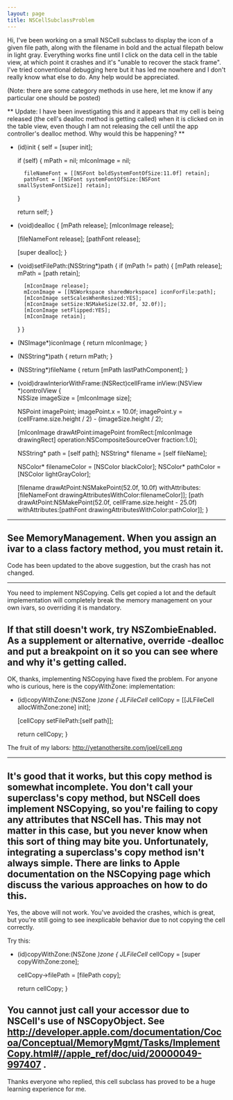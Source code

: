 ```yaml
---
layout: page
title: NSCellSubclassProblem
---
```


Hi, I've been working on a small NSCell subclass to display the icon of a given file path, along with the filename in bold and the actual filepath below in light gray.  Everything works fine until I click on the data cell in the table view, at which point it crashes and it's "unable to recover the stack frame".  I've tried conventional debugging here but it has led me nowhere and I don't really know what else to do.  Any help would be appreciated.

(Note: there are some category methods in use here, let me know if any particular one should be posted)

**
Update: I have been investigating this and it appears that my cell is being released (the cell's dealloc method is getting called) when it is clicked on in the table view, even though I am not releasing the cell until the app controller's dealloc method.  Why would this be happening?
**

    
- (id)init
{
	self = [super init];
	
	if (self)
	{
		mPath = nil;
		mIconImage = nil;
		
		fileNameFont = [[NSFont boldSystemFontOfSize:11.0f] retain];
		pathFont = [[NSFont systemFontOfSize:[NSFont smallSystemFontSize]] retain];
	}
	
	return self;
}

- (void)dealloc
{
	[mPath release];
	[mIconImage release];
	
	[fileNameFont release];
	[pathFont release];
	
	[super dealloc];
}

- (void)setFilePath:(NSString*)path
{
	if (mPath != path)
	{
		[mPath release];
		mPath = [path retain];
		
		[mIconImage release];
		mIconImage = [[NSWorkspace sharedWorkspace] iconForFile:path];
		[mIconImage setScalesWhenResized:YES];
		[mIconImage setSize:NSMakeSize(32.0f, 32.0f)];
		[mIconImage setFlipped:YES];
		[mIconImage retain];
	}
}

- (NSImage*)iconImage
{
	return mIconImage;
}

- (NSString*)path
{
	return mPath;
}

- (NSString*)fileName
{
	return [mPath lastPathComponent];
}

- (void)drawInteriorWithFrame:(NSRect)cellFrame inView:(NSView *)controlView
{	
	NSSize imageSize = [mIconImage size];
	
	NSPoint imagePoint;
	imagePoint.x = 10.0f;
	imagePoint.y = (cellFrame.size.height / 2) - (imageSize.height / 2);
	
	[mIconImage drawAtPoint:imagePoint fromRect:[mIconImage drawingRect] operation:NSCompositeSourceOver fraction:1.0];
	
	NSString* path = [self path];
	NSString* filename = [self fileName];
	
	NSColor* filenameColor = [NSColor blackColor];
	NSColor* pathColor = [NSColor lightGrayColor];
	
	[filename drawAtPoint:NSMakePoint(52.0f, 10.0f) withAttributes:[fileNameFont drawingAttributesWithColor:filenameColor]];
	[path drawAtPoint:NSMakePoint(52.0f, cellFrame.size.height - 25.0f) withAttributes:[pathFont drawingAttributesWithColor:pathColor]];
}


----
See MemoryManagement. When you assign an ivar to a class factory method, you must retain it.
----
Code has been updated to the above suggestion, but the crash has not changed.

----
You need to implement NSCopying. Cells get copied a lot and the default implementation will completely break the memory management on your own ivars, so overriding it is mandatory.

If that still doesn't work, try NSZombieEnabled. As a supplement or alternative, override     -dealloc and put a breakpoint on it so you can see where and why it's getting called.
----
OK, thanks, implementing NSCopying have fixed the problem.  For anyone who is curious, here is the copyWithZone: implementation:
    
- (id)copyWithZone:(NSZone *)zone
{
	JLFileCell* cellCopy = [[JLFileCell allocWithZone:zone] init];
	
	[cellCopy setFilePath:[self path]];
	
	return cellCopy;
}


The fruit of my labors: http://yetanothersite.com/joel/cell.png

----
It's good that it works, but this copy method is somewhat incomplete. You don't call your superclass's copy method, but NSCell does implement NSCopying, so you're failing to copy any attributes that NSCell has. This may not matter in this case, but you never know when this sort of thing may bite you. Unfortunately, integrating a superclass's copy method isn't always simple. There are links to Apple documentation on the NSCopying page which discuss the various approaches on how to do this.
----

Yes, the above will not work.  You've avoided the crashes, which is great, but you're still going to see inexplicable behavior due to not copying the cell correctly.  

Try this:

    
- (id)copyWithZone:(NSZone *)zone
{
	JLFileCell* cellCopy = [super copyWithZone:zone];

	cellCopy->filePath = [filePath copy];
	
	return cellCopy;
}


You cannot just call your accessor due to NSCell's use of NSCopyObject.  See http://developer.apple.com/documentation/Cocoa/Conceptual/MemoryMgmt/Tasks/ImplementCopy.html#//apple_ref/doc/uid/20000049-997407 .
----
Thanks everyone who replied, this cell subclass has proved to be a huge learning experience for me.

